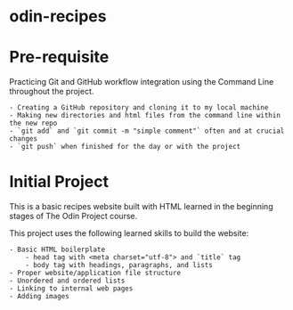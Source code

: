 # odin-recipes

# Pre-requisite

Practicing Git and GitHub workflow integration using the Command Line throughout the project.

    - Creating a GitHub repository and cloning it to my local machine
    - Making new directories and html files from the command line within the new repo
    - `git add` and `git commit -m "simple comment"` often and at crucial changes
    - `git push` when finished for the day or with the project

# Initial Project

This is a basic recipes website built with HTML learned in the beginning stages of The Odin Project course. 

This project uses the following learned skills to build the website:

    - Basic HTML boilerplate
        - head tag with <meta charset="utf-8"> and `title` tag
        - body tag with headings, paragraphs, and lists
    - Proper website/application file structure
    - Unordered and ordered lists
    - Linking to internal web pages
    - Adding images